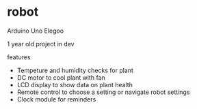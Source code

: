# robot
Arduino Uno Elegoo 

1 year old project in dev 


features
  - Tempeture and humidity checks for plant
  - DC motor to cool plant with fan
  - LCD display to show data on plant health
  - Remote control to choose a setting or navigate robot settings
  - Clock module for reminders
 
